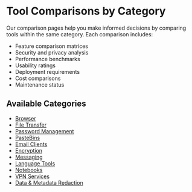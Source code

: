 # Tool Comparisons by Category

Our comparison pages help you make informed decisions by comparing tools within the same category. Each comparison includes:

- Feature comparison matrices
- Security and privacy analysis
- Performance benchmarks
- Usability ratings
- Deployment requirements
- Cost comparisons
- Maintenance status

## Available Categories

- [Browser](browser.md)
- [File Transfer](file-transfer.md)
- [Password Management](password-management.md)
- [PasteBins](pastebins.md)
- [Email Clients](email-clients.md)
- [Encryption](encryption.md)
- [Messaging](messaging.md)
- [Language Tools](language-tools.md)
- [Notebooks](notebooks.md)
- [VPN Services](vpn-services.md)
- [Data & Metadata Redaction](data-&-metadata-redaction.md)
